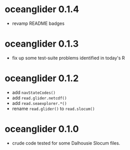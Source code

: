 # oceanglider 0.1.4

* revamp README badges

# oceanglider 0.1.3

* fix up some test-suite problems identified in today's R

# oceanglider 0.1.2

* add `navStateCodes()`
* add `read.glider.netcdf()`
* add `read.seaexplorer.*()`
* rename `read.glider()` to `read.slocum()`

# oceanglider 0.1.0

* crude code tested for some Dalhousie Slocum files.
